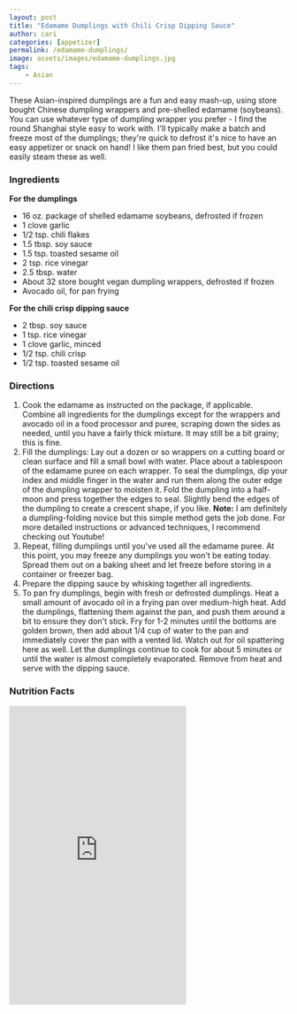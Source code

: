 ```yaml
---
layout: post
title: "Edamame Dumplings with Chili Crisp Dipping Sauce"
author: cari
categories: [appetizer]
permalink: /edamame-dumplings/
image: assets/images/edamame-dumplings.jpg
tags:
    - Asian
---
```


These Asian-inspired dumplings are a fun and easy mash-up, using store bought Chinese dumpling wrappers and pre-shelled edamame (soybeans). You can use whatever type of dumpling wrapper you prefer - I find the round Shanghai style easy to work with. I'll typically make a batch and freeze most of the dumplings; they're quick to defrost it's nice to have an easy appetizer or snack on hand! I like them pan fried best, but you could easily steam these as well.

<h3> Ingredients </h3>

**For the dumplings**
- 16 oz. package of shelled edamame soybeans, defrosted if frozen
- 1 clove garlic
- 1/2 tsp. chili flakes
- 1.5 tbsp. soy sauce
- 1.5 tsp. toasted sesame oil
- 2 tsp. rice vinegar
- 2.5 tbsp. water
- About 32 store bought vegan dumpling wrappers, defrosted if frozen
- Avocado oil, for pan frying

**For the chili crisp dipping sauce**
- 2 tbsp. soy sauce
- 1 tsp. rice vinegar
- 1 clove garlic, minced
- 1/2 tsp. chili crisp
- 1/2 tsp. toasted sesame oil

<h3> Directions </h3>

1. Cook the edamame as instructed on the package, if applicable. Combine all ingredients for the dumplings except for the wrappers and avocado oil in a food processor and puree, scraping down the sides as needed, until you have a fairly thick mixture. It may still be a bit grainy; this is fine.
2. Fill the dumplings: Lay out a dozen or so wrappers on a cutting board or clean surface and fill a small bowl with water. Place about a tablespoon of the edamame puree on each wrapper. To seal the dumplings, dip your index and middle finger in the water and run them along the outer edge of the dumpling wrapper to moisten it. Fold the dumpling into a half-moon and press together the edges to seal. Slightly bend the edges of the dumpling to create a crescent shape, if you like. **Note:** I am definitely a dumpling-folding novice but this simple method gets the job done. For more detailed instructions or advanced techniques, I recommend checking out Youtube!
3. Repeat, filling dumplings until you've used all the edamame puree. At this point, you may freeze any dumplings you won't be eating today. Spread them out on a baking sheet and let freeze before storing in a container or freezer bag.
4. Prepare the dipping sauce by whisking together all ingredients.
5. To pan fry dumplings, begin with fresh or defrosted dumplings. Heat a small amount of avocado oil in a frying pan over medium-high heat. Add the dumplings, flattening them against the pan, and push them around a bit to ensure they don't stick. Fry for 1-2 minutes until the bottoms are golden brown, then add about 1/4 cup of water to the pan and immediately cover the pan with a vented lid. Watch out for oil spattering here as well. Let the dumplings continue to cook for about 5 minutes or until the water is almost completely evaporated. Remove from heat and serve with the dipping sauce.

<h3> Nutrition Facts </h3>

<iframe title="CRONOMETER.com" width="320" height="540" src="https://cronometer.com/facts.html?food=31176333&measure=86115057&labelType=AMERICAN_2016" frameborder="0"></iframe>
